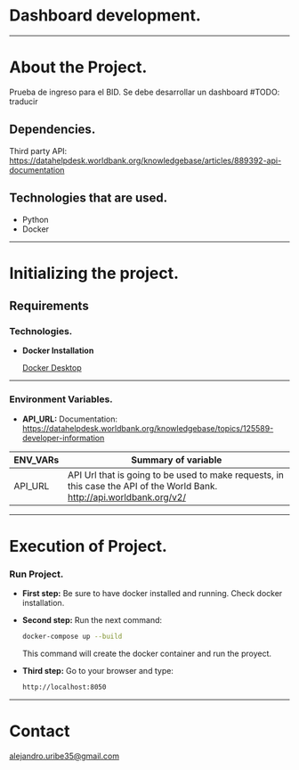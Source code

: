 # Dashboard development.

---
# About the Project.

Prueba de ingreso para el BID. Se debe desarrollar un dashboard #TODO: traducir

## Dependencies.

Third party API: https://datahelpdesk.worldbank.org/knowledgebase/articles/889392-api-documentation

## Technologies that are used.

- Python
- Docker

---

# Initializing the project.

## Requirements

### Technologies.


- **Docker Installation**

    [Docker Desktop](https://www.docker.com/products/docker-desktop/)

---

### Environment Variables.


- **API_URL:** Documentation: https://datahelpdesk.worldbank.org/knowledgebase/topics/125589-developer-information


| ENV_VARs | Summary of variable |
| --- | --- |
| API_URL | API Url that is going to be used to make requests, in this case the API of the World Bank. http://api.worldbank.org/v2/ |

---

# Execution of Project.

### Run Project.


- **First step:**
Be sure to have docker installed and running. Check docker installation.

- **Second step:**
Run the next command:

    ```bash
    docker-compose up --build
    ```
    This command will create the docker container and run the proyect.

- **Third step:**
Go to your browser and type:
    ```bash
    http://localhost:8050
    ```

---

# Contact

alejandro.uribe35@gmail.com